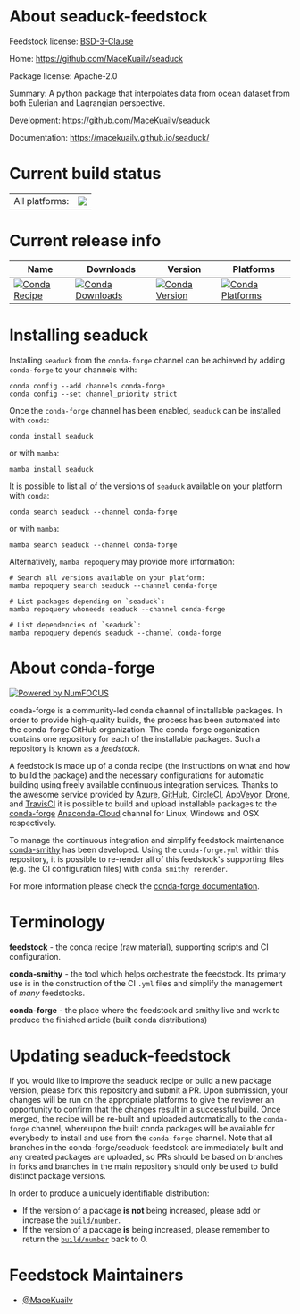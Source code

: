 About seaduck-feedstock
=======================

Feedstock license: [BSD-3-Clause](https://github.com/conda-forge/seaduck-feedstock/blob/main/LICENSE.txt)

Home: https://github.com/MaceKuailv/seaduck

Package license: Apache-2.0

Summary: A python package that interpolates data from ocean dataset from both Eulerian and Lagrangian perspective.

Development: https://github.com/MaceKuailv/seaduck

Documentation: https://macekuailv.github.io/seaduck/

Current build status
====================


<table><tr><td>All platforms:</td>
    <td>
      <a href="https://dev.azure.com/conda-forge/feedstock-builds/_build/latest?definitionId=19763&branchName=main">
        <img src="https://dev.azure.com/conda-forge/feedstock-builds/_apis/build/status/seaduck-feedstock?branchName=main">
      </a>
    </td>
  </tr>
</table>

Current release info
====================

| Name | Downloads | Version | Platforms |
| --- | --- | --- | --- |
| [![Conda Recipe](https://img.shields.io/badge/recipe-seaduck-green.svg)](https://anaconda.org/conda-forge/seaduck) | [![Conda Downloads](https://img.shields.io/conda/dn/conda-forge/seaduck.svg)](https://anaconda.org/conda-forge/seaduck) | [![Conda Version](https://img.shields.io/conda/vn/conda-forge/seaduck.svg)](https://anaconda.org/conda-forge/seaduck) | [![Conda Platforms](https://img.shields.io/conda/pn/conda-forge/seaduck.svg)](https://anaconda.org/conda-forge/seaduck) |

Installing seaduck
==================

Installing `seaduck` from the `conda-forge` channel can be achieved by adding `conda-forge` to your channels with:

```
conda config --add channels conda-forge
conda config --set channel_priority strict
```

Once the `conda-forge` channel has been enabled, `seaduck` can be installed with `conda`:

```
conda install seaduck
```

or with `mamba`:

```
mamba install seaduck
```

It is possible to list all of the versions of `seaduck` available on your platform with `conda`:

```
conda search seaduck --channel conda-forge
```

or with `mamba`:

```
mamba search seaduck --channel conda-forge
```

Alternatively, `mamba repoquery` may provide more information:

```
# Search all versions available on your platform:
mamba repoquery search seaduck --channel conda-forge

# List packages depending on `seaduck`:
mamba repoquery whoneeds seaduck --channel conda-forge

# List dependencies of `seaduck`:
mamba repoquery depends seaduck --channel conda-forge
```


About conda-forge
=================

[![Powered by
NumFOCUS](https://img.shields.io/badge/powered%20by-NumFOCUS-orange.svg?style=flat&colorA=E1523D&colorB=007D8A)](https://numfocus.org)

conda-forge is a community-led conda channel of installable packages.
In order to provide high-quality builds, the process has been automated into the
conda-forge GitHub organization. The conda-forge organization contains one repository
for each of the installable packages. Such a repository is known as a *feedstock*.

A feedstock is made up of a conda recipe (the instructions on what and how to build
the package) and the necessary configurations for automatic building using freely
available continuous integration services. Thanks to the awesome service provided by
[Azure](https://azure.microsoft.com/en-us/services/devops/), [GitHub](https://github.com/),
[CircleCI](https://circleci.com/), [AppVeyor](https://www.appveyor.com/),
[Drone](https://cloud.drone.io/welcome), and [TravisCI](https://travis-ci.com/)
it is possible to build and upload installable packages to the
[conda-forge](https://anaconda.org/conda-forge) [Anaconda-Cloud](https://anaconda.org/)
channel for Linux, Windows and OSX respectively.

To manage the continuous integration and simplify feedstock maintenance
[conda-smithy](https://github.com/conda-forge/conda-smithy) has been developed.
Using the ``conda-forge.yml`` within this repository, it is possible to re-render all of
this feedstock's supporting files (e.g. the CI configuration files) with ``conda smithy rerender``.

For more information please check the [conda-forge documentation](https://conda-forge.org/docs/).

Terminology
===========

**feedstock** - the conda recipe (raw material), supporting scripts and CI configuration.

**conda-smithy** - the tool which helps orchestrate the feedstock.
                   Its primary use is in the construction of the CI ``.yml`` files
                   and simplify the management of *many* feedstocks.

**conda-forge** - the place where the feedstock and smithy live and work to
                  produce the finished article (built conda distributions)


Updating seaduck-feedstock
==========================

If you would like to improve the seaduck recipe or build a new
package version, please fork this repository and submit a PR. Upon submission,
your changes will be run on the appropriate platforms to give the reviewer an
opportunity to confirm that the changes result in a successful build. Once
merged, the recipe will be re-built and uploaded automatically to the
`conda-forge` channel, whereupon the built conda packages will be available for
everybody to install and use from the `conda-forge` channel.
Note that all branches in the conda-forge/seaduck-feedstock are
immediately built and any created packages are uploaded, so PRs should be based
on branches in forks and branches in the main repository should only be used to
build distinct package versions.

In order to produce a uniquely identifiable distribution:
 * If the version of a package **is not** being increased, please add or increase
   the [``build/number``](https://docs.conda.io/projects/conda-build/en/latest/resources/define-metadata.html#build-number-and-string).
 * If the version of a package **is** being increased, please remember to return
   the [``build/number``](https://docs.conda.io/projects/conda-build/en/latest/resources/define-metadata.html#build-number-and-string)
   back to 0.

Feedstock Maintainers
=====================

* [@MaceKuailv](https://github.com/MaceKuailv/)

